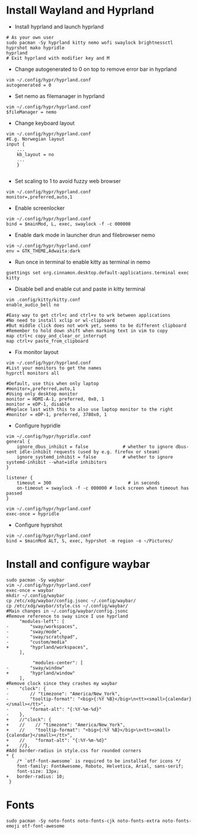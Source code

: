 # Install Wayland and Hyprland

- Install hyprland and launch hyprland
```
# As your own user
sudo pacman -Sy hyprland kitty nemo wofi swaylock brightnessctl hyprshot mako hypridle
hyprland
# Exit hyprland with modifier key and M
```


- Change autogenerated to 0 on top to remove error bar in hyprland
```
vim ~/.config/hypr/hyprland.conf
autogenerated = 0 
```

- Set nemo as filemanager in hyprland
```
vim ~/.config/hypr/hyprland.conf
$fileManager = nemo
```

- Change keyboard layout

```
vim ~/.config/hypr/hyprland.conf
#E.g. Norwegian layout
input {
    ...
    kb_layout = no
    ...
    }
    
```

- Set scaling to 1 to avoid fuzzy web browser

```
vim ~/.config/hypr/hyprland.conf
monitor=,preferred,auto,1
```

- Enable screenlocker

```
vim ~/.config/hypr/hyprland.conf
bind = $mainMod, L, exec, swaylock -f -c 000000
```

- Enable dark mode in launcher drun and filebrowser nemo

```
vim ~/.config/hypr/hyprland.conf
env = GTK_THEME,Adwaita:dark
```

- Run once in terminal to enable kitty as terminal in nemo

```
gsettings set org.cinnamon.desktop.default-applications.terminal exec kitty
```

- Disable bell and enable cut and paste in kitty terminal

```
vim .config/kitty/kitty.conf
enable_audio_bell no

#Easy way to get ctrl+c and ctrl+v to wrk between applications
#No need to install xclip or wl-clipboard
#But middle click does not work yet, seems to be different clipboard
#Remember to hold down shift when marking text in vim to copy
map ctrl+c copy_and_clear_or_interrupt
map ctrl+v paste_from_clipboard
```

- Fix monitor layout

```
vim ~/.config/hypr/hyprland.conf
#List your monitors to get the names
hyprctl monitors all

#Default, use this when only laptop
#monitor=,preferred,auto,1
#Using only desktop monitor
monitor = HDMI-A-1, preferred, 0x0, 1
monitor = eDP-1, disable
#Replace last with this to also use laptop monitor to the right
#monitor = eDP-1, preferred, 3780x0, 1
```
- Configure hypridle

```
vim ~/.config/hypr/hypridle.conf
general {
    ignore_dbus_inhibit = false             # whether to ignore dbus-sent idle-inhibit requests (used by e.g. firefox or steam)
    ignore_systemd_inhibit = false          # whether to ignore systemd-inhibit --what=idle inhibitors
}

listener {
    timeout = 300                             # in seconds
    on-timeout = swaylock -f -c 000000 # lock screen when timeout has passed
}

vim ~/.config/hypr/hyprland.conf
exec-once = hypridle
```

- Configure hyprshot

```
vim ~/.config/hypr/hyprland.conf
bind = $mainMod ALT, S, exec, hyprshot -m region -o ~/Pictures/
```

# Install and configure waybar

```
sudo pacman -Sy waybar
vim ~/.config/hypr/hyprland.conf
exec-once = waybar
mkdir ~/.config/waybar
cp /etc/xdg/waybar/config.jsonc ~/.config/waybar/
cp /etc/xdg/waybar/style.css ~/.config/waybar/
#Main changes in ~/.config/waybar/config.jsonc
#Remove reference to sway since I use hyprland
     "modules-left": [
-        "sway/workspaces",
-        "sway/mode",
-        "sway/scratchpad",
-        "custom/media"
+        "hyprland/workspaces",
     ],

          "modules-center": [
-        "sway/window"
+        "hyprland/window"
     ],
#Remove clock since they crashes my waybar
-    "clock": {
-        // "timezone": "America/New_York",
-        "tooltip-format": "<big>{:%Y %B}</big>\n<tt><small>{calendar}</small></tt>",
-        "format-alt": "{:%Y-%m-%d}"
-    },
+    //"clock": {
+    //    // "timezone": "America/New_York",
+    //    "tooltip-format": "<big>{:%Y %B}</big>\n<tt><small>{calendar}</small></tt>",
+    //    "format-alt": "{:%Y-%m-%d}"
+    //},
#Add border-radius in style.css for rounded corners
* {
    /* `otf-font-awesome` is required to be installed for icons */
    font-family: FontAwesome, Roboto, Helvetica, Arial, sans-serif;
    font-size: 13px;
+   border-radius: 10;
 }

```

# Fonts

```
sudo pacman -Sy noto-fonts noto-fonts-cjk noto-fonts-extra noto-fonts-emoji otf-font-awesome
```


